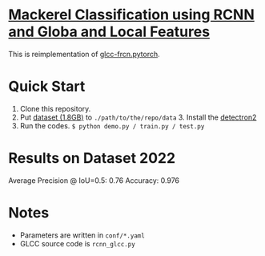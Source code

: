 # [Mackerel Classification using RCNN and Globa and Local Features](https://doi.org/10.1109/ACCESS.2019.2917554)

This is reimplementation of [glcc-frcn.pytorch](https://github.com/iiclab/glcc-frcn.pytorch).

# Quick Start

1. Clone this repository.
2. Put [dataset (1.8GB)](http:www.iic.ecei.tohoku.ac.jp/~tomo/saba_glcc.tar.gz) to ```./path/to/the/repo/data```
   3. Install the [detectron2](https://github.com/facebookresearch/detectron2/blob/main/INSTALL.md)
3. Run the codes. ```$ python demo.py / train.py / test.py```

# Results on Dataset 2022

Average Precision @ IoU=0.5: 0.76
Accuracy: 0.976 

# Notes

- Parameters are written in ```conf/*.yaml```
- GLCC source code is ```rcnn_glcc.py```
